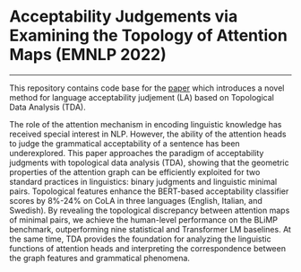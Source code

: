 # Acceptability Judgements via Examining the Topology of Attention Maps (EMNLP 2022)
---

This repository contains code base for the [paper](https://openreview.net/forum?id=dm_wGpuMfls) which introduces a novel method for language acceptability judjement (LA) based on Topological Data Analysis (TDA).

The role of the attention mechanism in encoding linguistic knowledge has received special interest in NLP. However, the ability of the attention heads to judge the grammatical acceptability of a sentence has been underexplored. This paper approaches the paradigm of acceptability judgments with topological data analysis (TDA), showing that the geometric properties of the attention graph can be efficiently exploited for two standard practices in linguistics: binary judgments and linguistic minimal pairs. Topological features enhance the BERT-based acceptability classifier scores by 8%-24% on CoLA in three languages (English, Italian, and Swedish). By revealing the topological discrepancy between attention maps of minimal pairs, we achieve the human-level performance on the BLiMP benchmark, outperforming nine statistical and Transformer LM baselines. At the same time, TDA provides the foundation for analyzing the linguistic functions of attention heads and interpreting the correspondence between the graph features and grammatical phenomena.
